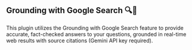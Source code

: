## Grounding with Google Search 🔍🤖

This plugin utilizes the Grounding with Google Search feature to provide accurate, fact-checked answers to your questions, grounded in real-time web results with source citations (Gemini API key required).
